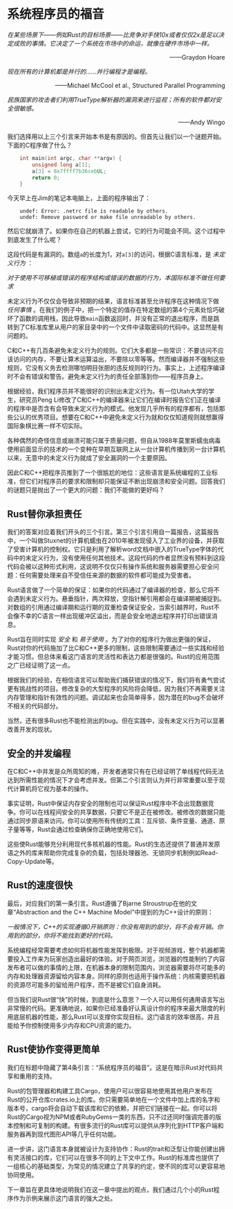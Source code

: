 # 系统程序员的福音

 *在某些场景下——例如Rust的目标场景——比竞争对手快10x或者仅仅2x是足以决定成败的事情。它决定了一个系统在市场中的命运，就像在硬件市场中一样。* 
<p align="right">
    ——Graydon Hoare
</p>

 *现在所有的计算机都是并行的……并行编程才是编程。* 
<p align="right">
    ——Michael McCool et al., Structured Parallel Programming    
</p>

 *民族国家的攻击者们利用TrueType解析器的漏洞来进行监视；所有的软件都对安全很敏感。* 
<p align="right">
    ——Andy Wingo
</p>

我们选择用以上三个引言来开始本书是有原因的。但首先让我们以一个谜题开始。下面的C程序做了什么？
```C
    int main(int argc, char **argv) {
        unsigned long a[1];
        a[3] = 0x7ffff7b36cebUL;
        return 0;
    }
```

今天早上在Jim的笔记本电脑上，上面的程序输出了：
```
    undef: Error: .netrc file is readable by others.
    undef: Remove password or make file unreadable by others.
```
然后它就崩溃了。如果你在自己的机器上尝试，它的行为可能会不同。这个过程中到底发生了什么呢？

这段代码是有漏洞的。数组`a`的长度为1，对`a[3]`的访问，根据C语言标准，是 *未定义行为* ：

 *对于使用不可移植或错误的程序结构或错误的数据的行为，本国际标准不做任何要求* 

未定义行为不仅仅会导致非预期的结果，语言标准甚至允许程序在这种情况下做 *任何事情* 。在我们的例子中，把一个特定的值存在特定数组的第4个元素处恰巧破坏了函数的调用栈，因此导致`main`函数返回时，并没有正常的退出程序，而是跳转到了C标准库里从用户的家目录中的一个文件中读取密码的代码中。这显然是有问题的。

C和C++有几百条避免未定义行为的规则。它们大多都是一些常识：不要访问不应该访问的内存，不要让算术运算溢出，不要除以零等等。然而编译器并不强制这些规则，它没有义务去检测哪怕明目张胆的违反规则的行为。事实上，上述程序编译时不会有错误和警告。避免未定义行为的责任全部落到你——程序员身上。

根据经验，我们程序员并不能很好的识别出未定义行为。有一位Utah大学的学生，研究员Peng Li修改了C和C++的编译器来让它们在编译时报告它们正在编译的程序中是否含有会导致未定义行为的模式。他发现几乎所有的程序都有，包括那些公认的优秀项目。想要在C和C++中避免未定义行为就和仅仅知道规则就想赢得国际象棋比赛一样不切实际。

各种偶然的奇怪信息或崩溃可能只属于质量问题，但自从1988年莫里斯蠕虫病毒使用前面显示的技术的一个变种在早期互联网上从一台计算机传播到另一台计算机以来，无意中的未定义行为就成了安全漏洞的一个主要原因。

因此C和C++把程序员推到了一个很尴尬的地位：这些语言是系统编程的工业标准，但它们对程序员的要求和限制却只能保证不断出现崩溃和安全问题。回答我们的谜题只是抛出了一个更大的问题：我们不能做的更好吗？

## Rust替你承担责任

我们的答案对应着我们开头的三个引言。第三个引言引用自一篇报告，这篇报告中，一个叫做Stuxnet的计算机蠕虫在2010年被发现侵入了工业界的设备，并获取了受害计算机的控制权。它只是利用了解析word文档中嵌入的TrueType字体的代码中的未定义行为，没有使用任何其他技术。这段代码的作者显然没有预料到这段代码会被以这种形式利用，这说明不仅仅只有操作系统和服务器需要担心安全问题：任何需要处理来自不受信任来源的数据的软件都可能成为受害者。

Rust语言做了一个简单的保证：如果你的代码通过了编译器的检查，那么它将不会遇到未定义行为。悬垂指针，两次释放，空指针解引用都会在编译期被捕捉到。对数组的引用通过编译期和运行期的双重检查保证安全，当索引越界时，Rust不会像不幸的C语言一样出现缓冲区溢出，而是会安全地退出程序并打印出错误消息。

Rust旨在同时实现 *安全* 和 *易于使用* 。为了对你的程序行为做出更强的保证，Rust对你的代码施加了比C和C++更多的限制，这些限制需要通过一些实践和经验才能习惯。但总体来看这门语言的灵活性和表达力都是很强的。Rust的应用范围之广已经证明了这一点。

根据我们的经验，在相信语言可以帮助我们捕获错误的情况下，我们将有勇气尝试更有挑战性的项目。修改复杂的大型程序的风险将会降低，因为我们不再需要关注内存管理和指针有效性的问题。调试起来也会简单得多，因为潜在的bug不会破坏不相关的代码部分。

当然，还有很多Rust也不能检测出的bug。但在实践中，没有未定义行为可以显著改善开发的现状。

## 安全的并发编程

在C和C++中并发是众所周知的难，开发者通常只有在已经证明了单线程代码无法达到所需性能的情况下才会考虑并发。但第二个引言则认为并行非常重要以至于现代计算机将它视为基本的操作。

事实证明，Rust中保证内存安全的限制也可以保证Rust程序中不会出现数据竞争。你可以在线程间安全的共享数据，只要它不是正在被修改。被修改的数据只能通过同步原语来访问。你可以使用所有传统的工具：互斥锁、条件变量、通道、原子量等等，Rust会通过检查确保你正确地使用它们。

这些使Rust能够充分利用现代多核机器的性能。Rust的生态还提供了普通并发原语之外的库来帮助你完成复杂的负载，包括处理器池、无锁同步机制例如Read-Copy-Update等。

## Rust的速度很快

最后，对应我们的第一条引言。Rust遵循了Bjarne Stroustrup在他的文章“Abstraction and the C++ Machine Model”中提到的为C++设计的原则：

 *一般情况下，C++的实现遵循0开销原则：你没有用到的部分，将不会有开销。你用到的部分，你将不能找到更好的代码。* 

系统编程经常需要考虑如何将机器性能发挥到极限。对于视频游戏，整个机器都需要投入工作来为玩家创造出最好的体验。对于网页浏览，浏览器的性能制约了内容发布者可以做的事情的上限，在机器本身的限制范围内，浏览器需要将尽可能多的内存和处理器资源留给内容本身。同样的原则也适用于操作系统：内核需要把机器的资源尽可能多的留给用户程序，而不是被它们自身消耗。

但当我们说Rust很“快”的时候，到底是什么意思？一个人可以用任何通用语言写出非常慢的代码。更准确地说，如果你已经准备好认真设计你的程序来最大限度的利用底层机器的性能，那么Rust可以支撑你实现目标。这门语言的效率很高，并且能给予你控制使用多少内存和CPU资源的能力。

## Rust使协作变得更简单

我们在标题中隐藏了第4条引言：“系统程序员的福音”。这是在暗示Rust对代码共享和重用的支持。

Rust的包管理器和构建工具Cargo，使用户可以很容易地使用其他用户发布在Rust的公开仓库crates.io上的库。你只需要简单地在一个文件中加上库的名字和版本号，cargo将会自动下载该库和它的依赖，并把它们链接在一起。你可以将Rust的Cargo视为NPM或者RubyGems一类的东西，只不过还同时强调完善的版本控制和可复制的构建。有很多流行的Rust库可以提供从序列化到HTTP客户端和服务器再到现代图形API等几乎任何功能。

进一步讲，这门语言本身就被设计为支持协作：Rust的trait和泛型让你能创建出拥有灵活接口的库，它们可以在很多不同的上下文中工作。Rust的标准库也提供了一组核心的基础类型，为常见的情况建立了共享的约定，使不同的库可以更容易地协同使用。

下一章旨在更具体地说明我们在这一章中提出的观点，我们通过几个小的Rust程序作为示例来展示这门语言的强大之处。